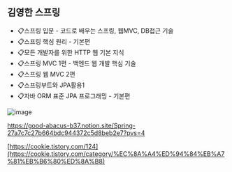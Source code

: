 ## 김영한 스프링
- 📋스프링 입문 - 코드로 배우는 스프링, 웹MVC, DB접근 기술
- 📋스프링 핵심 원리 - 기본편
- 📋모든 개발자를 위한 HTTP 웹 기본 지식
- 📋스프링 MVC 1편 - 백엔드 웹 개발 핵심 기술
- 📋스프링 웹 MVC 2편
- 📋스프링부트와 JPA활용1
- 📋자바 ORM 표준 JPA 프로그래밍 - 기본편

  
![image](https://github.com/user-attachments/assets/420e30b1-c63c-4f17-b97e-ae499e36b78c)

https://good-abacus-b37.notion.site/Spring-27a7c7c27b664bdc944372c5d8beb2e7?pvs=4

[https://cookie.tistory.com/124](https://cookie.tistory.com/category/%EC%8A%A4%ED%94%84%EB%A7%81%EB%B6%80%ED%8A%B8)
